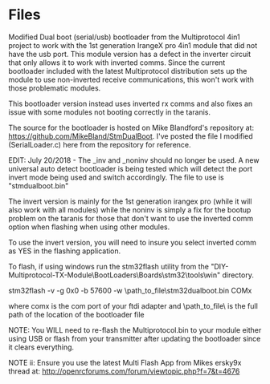 # Files
Modified Dual boot (serial/usb) bootloader from the Multiprotocol 4in1 project to work with the 1st generation IrangeX pro 4in1 module 
that did not have the  usb port.  This module version has a defect in the inverter circuit that only allows it to work with inverted comms. Since the current bootloader included with the latest Multiprotocol distribution sets up the module to use non-inverted receive communications, this won't work with those problematic modules. 

This bootloader version instead uses inverted rx comms and also fixes an issue with some modules not booting correctly in the taranis.   

The source for the bootloader is hosted on Mike Blandford's repository at: https://github.com/MikeBland/StmDualBoot.  I've posted the file I modified (SerialLoader.c) here from the repository for reference.



EDIT: July 20/2018 -  The _inv and _noninv should no longer be used. A new universal auto detect bootloader is being tested which will detect the port invert mode being used and switch accordingly.  The file to use is "stmdualboot.bin"



 The invert version is mainly for the 1st generation irangex pro (while it will also work with all modules)  while the noninv is simply a fix for the bootup problem on the taranis for those that don't want to use the inverted comm option when flashing when using other modules.
 
 
 
To use the invert version, you will need to insure you select inverted comm as YES in the flashing application.

To flash, if using windows run the stm32flash utility from the "DIY-Multiprotocol-TX-Module\BootLoaders\Boards\stm32\tools\win" directory.

stm32flash -v -g 0x0 -b 57600 -w \path_to_file\stm32dualboot.bin COMx   

where comx is the com port of your ftdi adapter and \path_to_file\ is the full path of the location of the bootloader file

NOTE: You WILL need to re-flash the Multiprotocol.bin to your module either using USB or flash from your transmitter after updating the bootloader since it clears everything.

NOTE ii:  Ensure you use the latest Multi Flash App from Mikes ersky9x thread at: http://openrcforums.com/forum/viewtopic.php?f=7&t=4676








